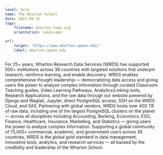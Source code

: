 ```yaml
---
level: Gold
name: The Wharton School
date: 2023-08-15
logo:
    filename: wharton-logo.svg
    orientation: landscape

url:
    target: 'https://www.wharton.upenn.edu/'
    label: wharton.upenn.edu
---
```

For 25+ years, Wharton Research Data Services (WRDS) has supported 500+ institutions across 38 countries with targeted solutions that underpin research, reinforce learning, and enable discovery. WRDS enables comprehensive thought leadership — democratizing data access and giving users the power to analyze complex information through curated Classroom Teaching guides, Video Learning Pathways, Analytics/Linking tools, Research Applications, and the raw data through our website powered by Django and Wagtail, Jupyter, direct PostgreSQL access, SSH on the WRDS Cloud, and SAS. Partnering with global vendors, WRDS hosts over 400 TB of raw data, including one of the largest PostgreSQL clusters on the planet — across all disciplines including Accounting, Banking, Economics, ESG, Finance, Healthcare, Insurance, Marketing, and Statistics — giving users the power to analyze complex information. Supporting a global community of 75,000+ commercial, academic, and government users across 38 countries, WRDS is the global gold standard in data management, innovative tools, analytics, and research services — all backed by the credibility and leadership of the Wharton School.



